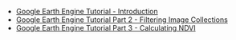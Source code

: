 
- [Google Earth Engine Tutorial - Introduction](https://www.youtube.com/watch?v=uHtehTSw7vg)
- [Google Earth Engine Tutorial Part 2 - Filtering Image Collections](https://www.youtube.com/watch?v=yHcP97gBi0Q)
- [Google Earth Engine Tutorial Part 3 - Calculating NDVI](https://www.youtube.com/watch?v=yUnZwWBGxfg)